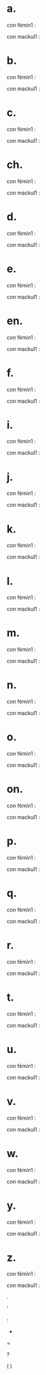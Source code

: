 # a.

con fémin1 :

con mackul1 :

# b.

con fémin1 :

con mackul1 :

# c.

con fémin1 :

con mackul1 :

# ch.

con fémin1 :

con mackul1 :

# d.

con fémin1 :

con mackul1 :

# e.

con fémin1 :

con mackul1 :

# en.

con fémin1 :

con mackul1 :

# f.

con fémin1 :

con mackul1 :

# i.

con fémin1 :

con mackul1 :

# j.

con fémin1 :

con mackul1 :

# k.

con fémin1 :

con mackul1 :

# l.

con fémin1 :

con mackul1 :

# m.

con fémin1 :

con mackul1 :

# n.

con fémin1 :

con mackul1 :

# o.

con fémin1 :

con mackul1 :

# on.

con fémin1 :

con mackul1 :

# p.

con fémin1 :

con mackul1 :

# q.

con fémin1 :

con mackul1 :

# r.

con fémin1 :

con mackul1 :

# t.

con fémin1 :

con mackul1 :

# u.

con fémin1 :

con mackul1 :

# v.

con fémin1 :

con mackul1 :

# w.

con fémin1 :

con mackul1 :

# y.

con fémin1 :

con mackul1 :

# z.

con fémin1 :

con mackul1 :

.

'

:

-

=

?

( )

#
